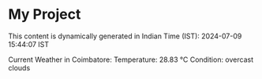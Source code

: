 # My Project

This content is dynamically generated in Indian Time (IST): 2024-07-09 15:44:07 IST


Current Weather in Coimbatore:
Temperature: 28.83 °C
Condition: overcast clouds

